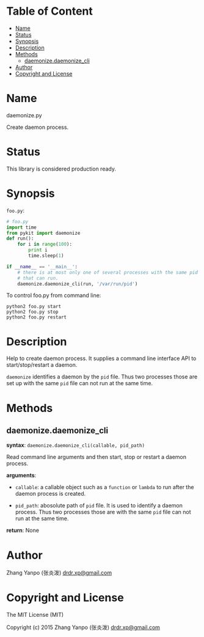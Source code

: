 <!-- START doctoc generated TOC please keep comment here to allow auto update -->
<!-- DON'T EDIT THIS SECTION, INSTEAD RE-RUN doctoc TO UPDATE -->
#   Table of Content

- [Name](#name)
- [Status](#status)
- [Synopsis](#synopsis)
- [Description](#description)
- [Methods](#methods)
  - [daemonize.daemonize_cli](#daemonizedaemonize_cli)
- [Author](#author)
- [Copyright and License](#copyright-and-license)

<!-- END doctoc generated TOC please keep comment here to allow auto update -->

#   Name

daemonize.py

Create daemon process.


#   Status

This library is considered production ready.

#   Synopsis

`foo.py`:

```python
# foo.py
import time
from pykit import daemonize
def run():
    for i in range(100):
        print i
        time.sleep(1)

if __name__ == '__main__':
    # there is at most only one of several processes with the same pid path
    # that can run.
    daemonize.daemonize_cli(run, '/var/run/pid')
```

To control foo.py from command line:

```
python2 foo.py start
python2 foo.py stop
python2 foo.py restart
```

#   Description

Help to create daemon process.
It supplies a command line interface API to start/stop/restart a daemon.

`daemonize` identifies a daemon by the `pid` file.
Thus two processes those are set up with the same `pid` file
can not run at the same time.

#   Methods

## daemonize.daemonize_cli

**syntax**:
`daemonize.daemonize_cli(callable, pid_path)`

Read command line arguments and then start, stop or restart a daemon process.

**arguments**:
-   `callable`:
    a callable object such as a `function` or `lambda` to run after the daemon
    process is created.

-   `pid_path`:
    abosolute path of `pid` file.
    It is used to identify a daemon process.
    Thus two processes those are with the same `pid` file can not run at the
    same time.

**return**:
None

#   Author

Zhang Yanpo (张炎泼) <drdr.xp@gmail.com>

#   Copyright and License

The MIT License (MIT)

Copyright (c) 2015 Zhang Yanpo (张炎泼) <drdr.xp@gmail.com>
